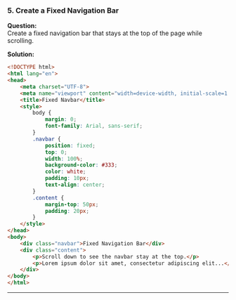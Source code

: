 
### **5. Create a Fixed Navigation Bar**

**Question:**  
Create a fixed navigation bar that stays at the top of the page while scrolling.

**Solution:**

```html
<!DOCTYPE html>
<html lang="en">
<head>
    <meta charset="UTF-8">
    <meta name="viewport" content="width=device-width, initial-scale=1.0">
    <title>Fixed Navbar</title>
    <style>
        body {
            margin: 0;
            font-family: Arial, sans-serif;
        }
        .navbar {
            position: fixed;
            top: 0;
            width: 100%;
            background-color: #333;
            color: white;
            padding: 10px;
            text-align: center;
        }
        .content {
            margin-top: 50px;
            padding: 20px;
        }
    </style>
</head>
<body>
    <div class="navbar">Fixed Navigation Bar</div>
    <div class="content">
        <p>Scroll down to see the navbar stay at the top.</p>
        <p>Lorem ipsum dolor sit amet, consectetur adipiscing elit...</p>
    </div>
</body>
</html>
```

---
